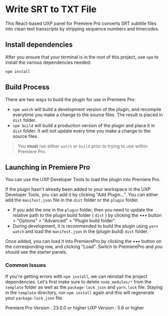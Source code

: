 # Write SRT to TXT File
This React-based UXP panel for Premiere Pro converts SRT subtitle
files into clean text transcripts by stripping sequence numbers and timecodes.

## Install dependencies

After you ensure that your terminal is in the root of this project, use `npm` to install the various dependencies needed:

```
npm install
```

## Build Process

There are two ways to build the plugin for use in Premiere Pro:

-  `npm watch` will build a development version of the plugin, and recompile everytime you make a change to the source files. The result is placed in `dist` folder.
- `npm build` will build a production version of the plugin and place it in `dist` folder. It will not update every time you make a change to the source files.

> You **must** run either `watch` or `build` prior to trying to use within Premiere Pro.

## Launching in Premiere Pro

You can use the UXP Developer Tools to load the plugin into Premiere Pro.

If the plugin hasn't already been added to your workspace in the UXP Developer Tools, you can add it by clicking "Add Plugin...". You can either add the `manifest.json` file in the `dist` folder or the `plugin` folder.

- If you add the one in the `plugin` folder, then you need to update the relative path to the plugin build folder ( `dist` ) by clicking the ••• button > "Options" > "Advanced" > "Plugin build folder".
- During development, it is recommended to build the plugin using `yarn watch` and load the `manifest.json` in the (plugin build) `dist` folder.

Once added, you can load it into PremierePro by clicking the ••• button on the corresponding row, and clicking "Load". Switch to PremierePro and you should see the starter panels.

### Common Issues

If you're getting errors with `npm install`, we can reinstall the project dependencies. Let's first make sure to delete `node_modules/*` from the `template` folder as well as the `package-lock.json` and `yarn.lock` file. Staying in the `template` directory, run `npm install` again and this will regenerate your `package-lock.json` file.

Premiere Pro Version : 23.0.0 or higher
UXP Version : 5.6 or higher
